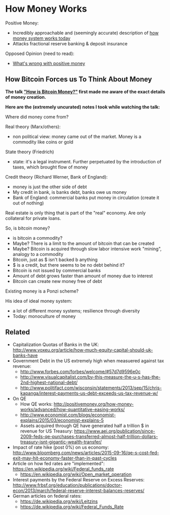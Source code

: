 # How Money Works

Positive Money:
- Incredibly approachable and (seemingly accurate) description of [how money system works today](http://positivemoney.org/how-money-works/advanced/)
- Attacks fractional reserve banking & deposit insurance

Opposed Opinion (need to read):
- [What's wrong with positive money](http://stumblingandmumbling.typepad.com/stumbling_and_mumbling/2011/11/whats-wrong-with-positive-money.html)

## How Bitcoin Forces us To Think About Money

**The talk ["How is Bitcoin Money?"](https://www.youtube.com/watch?v=uQvp6AWzb9w) first made me aware of the exact details of money creation.**

**Here are the (extremely uncurated) notes I took while watching the talk:**

Where did money come from?

Real theory (Marx/others):
- non political view: money came out of the market. Money is a commodity like coins or gold 

State theory  (Friedrich)

- state: it's a legal instrument. Further perpetuated by the introduction of taxes, which brought flow of money

Credit theory (Richard Werner, Bank of England): 

- money is just the other side of debt 
- My credit in bank, is banks debt, banks owe us money 
- Bank of England: commercial banks put money in circulation (create it out of nothing)

Real estate is only thing that is part of the "real" economy. Are only collateral for private loans. 

So, is bitcoin money?

- is bitcoin a commodity?
- Maybe? There is a limit to the amount of bitcoin that can be created
- Maybe? Bitcoin is acquired through slow labor intensive work "mining", analogy to a commodity
- Bitcoin, just as $ isn't backed b anything
- $ is a credit, but there seems to be no debt behind it?
- Bitcoin is not issued by commercial banks
- Amount of debt grows faster than amount of money due to interest
- Bitcoin can create new money free of debt 

Existing money is a Ponzi scheme?

His idea of ideal money system:

- a lot of different money systems; resilience through diversity
- Today: monoculture of money

## Related

- Capitalization Quotas of Banks in the UK: http://www.voxeu.org/article/how-much-equity-capital-should-uk-banks-have
- Government Debt in the US extremely high when measuered against tax revenue: 
	- http://www.forbes.com/forbes/welcome/#57d7d9596e0c
	- http://www.visualcapitalist.com/by-this-measure-the-u-s-has-the-2nd-highest-national-debt/
	- http://www.politifact.com/wisconsin/statements/2013/sep/15/chris-kapanga/interest-payments-us-debt-exceeds-us-tax-revenue-w/
- On QE
	- How QE works: http://positivemoney.org/how-money-works/advanced/how-quantitative-easing-works/
	- http://www.economist.com/blogs/economist-explains/2015/03/economist-explains-5
	- Assets acquired through QE have generated half a trillion $ in revenue for US Treasury: https://www.aei.org/publication/since-2009-feds-qe-purchases-transferred-almost-half-trillion-dollars-treasury-isnt-gigantic-wealth-transfer/
- Impact of rate hike (post 0%) on us economy: http://www.bloomberg.com/news/articles/2015-09-16/qe-s-cost-fed-exit-may-hit-economy-faster-than-in-past-cycles
- Article on how fed rates are "implemented": https://en.wikipedia.org/wiki/Federal_funds_rate
	- https://en.wikipedia.org/wiki/Open_market_operation 
- Interest payments by the Federal Reserve on Excess Reserves: http://www.frbsf.org/education/publications/doctor-econ/2013/march/federal-reserve-interest-balances-reserves/
- German articles on federal rates:
	- https://de.wikipedia.org/wiki/Leitzins 
	- https://de.wikipedia.org/wiki/Federal_Funds_Rate 	